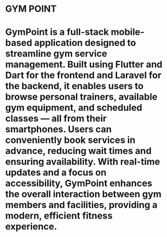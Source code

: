 <h1>GYM POINT<h1/>

GymPoint is a full-stack mobile-based application designed to streamline gym service management. Built using Flutter and Dart for the frontend and Laravel for the backend, it enables users to browse personal trainers, available gym equipment, and scheduled classes — all from their smartphones. Users can conveniently book services in advance, reducing wait times and ensuring availability. With real-time updates and a focus on accessibility, GymPoint enhances the overall interaction between gym members and facilities, providing a modern, efficient fitness experience.
